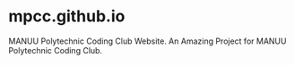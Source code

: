 # mpcc.github.io
MANUU Polytechnic Coding Club Website.
An Amazing Project for MANUU Polytechnic Coding Club.
